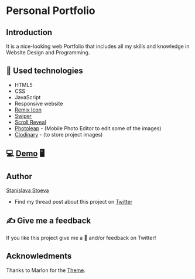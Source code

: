 # Personal Portfolio

## Introduction
It is a nice-looking web Portfolio that includes all my skills and knowledge in Website Design and Programming.

## :hammer: Used technologies

* HTML5
* CSS
* JavaScript
* Responsive website
* [Remix Icon](https://remixicon.com/)
* [Swiper](https://swiperjs.com/)
* [Scroll Reveal](https://scrollrevealjs.org/)
* [Photoleap](https://www.photoleapapp.com/landing/photoleap/v1/?flowId=photoleap_interactive&variantId=plt) - (Mobile Photo Editor to edit some of the images)
* [Clodinary](https://cloudinary.com/) - (to store project images)

## :computer: [Demo](https://stasis-web.github.io/index.html) :desktop_computer:

## Author

[Stanislava Stoeva](https://github.com/StasiS-web)
* Find my thread post about this project on [Twitter](https://twitter.com/StasiStoeva)

## ✍️ Give me a feedback
If you like this project give me a 🌟 and/or feedback on Twitter!

## Acknowledments
Thanks to Marlon for the [Theme](https://github.com/bedimcode/responsive-portfolio-website-Ansel). 
